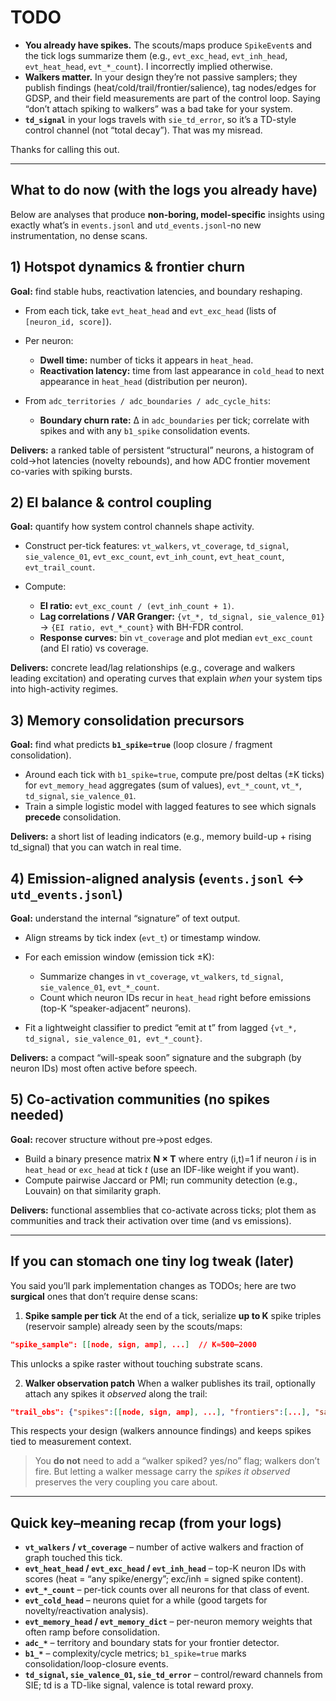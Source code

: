 # TODO

* **You already have spikes.** The scouts/maps produce `SpikeEvent`s and the tick logs summarize them (e.g., `evt_exc_head`, `evt_inh_head`, `evt_heat_head`, `evt_*_count`). I incorrectly implied otherwise.
* **Walkers matter.** In your design they’re not passive samplers; they publish findings (heat/cold/trail/frontier/salience), tag nodes/edges for GDSP, and their field measurements are part of the control loop. Saying “don’t attach spiking to walkers” was a bad take for your system.
* **`td_signal`** in your logs travels with `sie_td_error`, so it’s a TD-style control channel (not “total decay”). That was my misread.

Thanks for calling this out.

---

## What to do now (with the logs you already have)

Below are analyses that produce **non-boring, model-specific** insights using exactly what’s in `events.jsonl` and `utd_events.jsonl`-no new instrumentation, no dense scans.

## 1) Hotspot dynamics & frontier churn

**Goal:** find stable hubs, reactivation latencies, and boundary reshaping.

* From each tick, take `evt_heat_head` and `evt_exc_head` (lists of `[neuron_id, score]`).
* Per neuron:

  * **Dwell time:** number of ticks it appears in `heat_head`.
  * **Reactivation latency:** time from last appearance in `cold_head` to next appearance in `heat_head` (distribution per neuron).
* From `adc_territories / adc_boundaries / adc_cycle_hits`:

  * **Boundary churn rate:** Δ in `adc_boundaries` per tick; correlate with spikes and with any `b1_spike` consolidation events.

**Delivers:** a ranked table of persistent “structural” neurons, a histogram of cold→hot latencies (novelty rebounds), and how ADC frontier movement co-varies with spiking bursts.

## 2) EI balance & control coupling

**Goal:** quantify how system control channels shape activity.

* Construct per-tick features: `vt_walkers`, `vt_coverage`, `td_signal`, `sie_valence_01`, `evt_exc_count`, `evt_inh_count`, `evt_heat_count`, `evt_trail_count`.
* Compute:

  * **EI ratio:** `evt_exc_count / (evt_inh_count + 1)`.
  * **Lag correlations / VAR Granger:** `{vt_*, td_signal, sie_valence_01}` → `{EI ratio, evt_*_count}` with BH-FDR control.
  * **Response curves:** bin `vt_coverage` and plot median `evt_exc_count` (and EI ratio) vs coverage.

**Delivers:** concrete lead/lag relationships (e.g., coverage and walkers leading excitation) and operating curves that explain *when* your system tips into high-activity regimes.

## 3) Memory consolidation precursors

**Goal:** find what predicts **`b1_spike=true`** (loop closure / fragment consolidation).

* Around each tick with `b1_spike=true`, compute pre/post deltas (±K ticks) for `evt_memory_head` aggregates (sum of values), `evt_*_count`, `vt_*`, `td_signal`, `sie_valence_01`.
* Train a simple logistic model with lagged features to see which signals **precede** consolidation.

**Delivers:** a short list of leading indicators (e.g., memory build-up + rising td_signal) that you can watch in real time.

## 4) Emission-aligned analysis (`events.jsonl` ↔ `utd_events.jsonl`)

**Goal:** understand the internal “signature” of text output.

* Align streams by tick index (`evt_t`) or timestamp window.
* For each emission window (emission tick ±K):

  * Summarize changes in `vt_coverage`, `vt_walkers`, `td_signal`, `sie_valence_01`, `evt_*_count`.
  * Count which neuron IDs recur in `heat_head` right before emissions (top-K “speaker-adjacent” neurons).
* Fit a lightweight classifier to predict “emit at t” from lagged `{vt_*, td_signal, sie_valence_01, evt_*_count}`.

**Delivers:** a compact “will-speak soon” signature and the subgraph (by neuron IDs) most often active before speech.

## 5) Co-activation communities (no spikes needed)

**Goal:** recover structure without pre→post edges.

* Build a binary presence matrix **N × T** where entry (i,t)=1 if neuron *i* is in `heat_head` or `exc_head` at tick *t* (use an IDF-like weight if you want).
* Compute pairwise Jaccard or PMI; run community detection (e.g., Louvain) on that similarity graph.

**Delivers:** functional assemblies that co-activate across ticks; plot them as communities and track their activation over time (and vs emissions).

---

## If you can stomach **one** tiny log tweak (later)

You said you’ll park implementation changes as TODOs; here are two **surgical** ones that don’t require dense scans:

1. **Spike sample per tick**
   At the end of a tick, serialize **up to K** spike triples (reservoir sample) already seen by the scouts/maps:

```json
"spike_sample": [[node, sign, amp], ...]  // K≈500–2000
```

This unlocks a spike raster without touching substrate scans.

2. **Walker observation patch**
   When a walker publishes its trail, optionally attach any spikes it *observed* along the trail:

```json
"trail_obs": {"spikes":[[node, sign, amp], ...], "frontiers":[...], "salience":[...]}
```

This respects your design (walkers announce findings) and keeps spikes tied to measurement context.

> You **do not** need to add a “walker spiked? yes/no” flag; walkers don’t fire. But letting a walker message carry the *spikes it observed* preserves the very coupling you care about.

---

## Quick key–meaning recap (from your logs)

* **`vt_walkers` / `vt_coverage`** – number of active walkers and fraction of graph touched this tick.
* **`evt_heat_head` / `evt_exc_head` / `evt_inh_head`** – top-K neuron IDs with scores (heat = “any spike/energy”; exc/inh = signed spike content).
* **`evt_*_count`** – per-tick counts over all neurons for that class of event.
* **`evt_cold_head`** – neurons quiet for a while (good targets for novelty/reactivation analysis).
* **`evt_memory_head` / `evt_memory_dict`** – per-neuron memory weights that often ramp before consolidation.
* **`adc_*`** – territory and boundary stats for your frontier detector.
* **`b1_*`** – complexity/cycle metrics; `b1_spike=true` marks consolidation/loop-closure events.
* **`td_signal`, `sie_valence_01`, `sie_td_error`** – control/reward channels from SIE; td is a TD-like signal, valence is total reward proxy.

